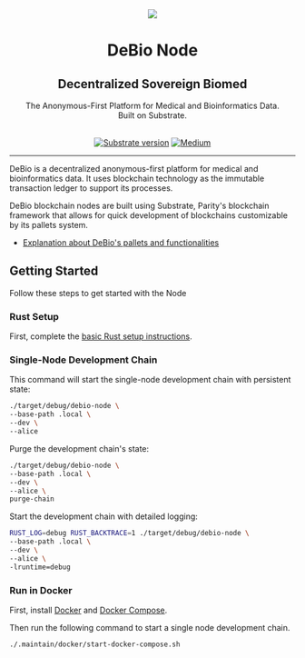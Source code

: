 <div align="center">
<img src="https://avatars.githubusercontent.com/u/76637246?s=200&v=4">
</div>

<div align="Center">
<h1> DeBio Node</h1>
<h2> Decentralized Sovereign Biomed </h2>
The Anonymous-First Platform for Medical and Bioinformatics Data.
<br>
Built on Substrate.

<br>
<br>

[![Substrate version](https://img.shields.io/badge/Substrate-3.0.0-brightgreen?logo=Parity%20Substrate)](https://substrate.dev/)
[![Medium](https://img.shields.io/badge/Medium-DeBio-brightgreen?logo=medium)](https://medium.com/@debionetwork.blog)
</div>

---

DeBio is a decentralized anonymous-first platform for medical and bioinformatics data. It uses blockchain technology as the immutable transaction ledger to support its processes.

DeBio blockchain nodes are built using Substrate, Parity's blockchain framework that allows for quick development of blockchains customizable by its pallets system.

- [Explanation about DeBio's pallets and functionalities](./docs/pallets.md)

## Getting Started

Follow these steps to get started with the Node

### Rust Setup

First, complete the [basic Rust setup instructions](./doc/rust-setup.md).

### Single-Node Development Chain

This command will start the single-node development chain with persistent state:

```bash
./target/debug/debio-node \
--base-path .local \
--dev \
--alice
```

Purge the development chain's state:

```bash
./target/debug/debio-node \
--base-path .local \
--dev \
--alice \
purge-chain
```

Start the development chain with detailed logging:

```bash
RUST_LOG=debug RUST_BACKTRACE=1 ./target/debug/debio-node \
--base-path .local \
--dev \
--alice \
-lruntime=debug
```

### Run in Docker

First, install [Docker](https://docs.docker.com/get-docker/) and
[Docker Compose](https://docs.docker.com/compose/install/).

Then run the following command to start a single node development chain.

```bash
./.maintain/docker/start-docker-compose.sh
```
